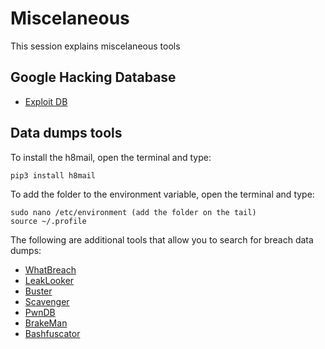 # Miscelaneous 

This session explains miscelaneous tools

## Google Hacking Database
 - [Exploit DB](https://www.exploit-db.com/google-hacking-database/)


## Data dumps tools

To install the h8mail, open the terminal and type:
```
pip3 install h8mail
```
To add the folder to the environment variable, open the terminal and type:
```
sudo nano /etc/environment (add the folder on the tail)
source ~/.profile
```


The following are additional tools that allow you to search for breach data dumps:

 - [WhatBreach](https://github.com/Ekultek/WhatBreach)
 - [LeakLooker](https://github.com/woj-ciech/LeakLooker)
 - [Buster](https://github.com/sham00n/buster)
 - [Scavenger](https://github.com/rndinfosecguy/Scavenger)
 - [PwnDB](https://github.com/davidtavarez/pwndb)
 - [BrakeMan](https://github.com/presidentbeef/brakeman)
 - [Bashfuscator](https://github.com/Bashfuscator/Bashfuscator)